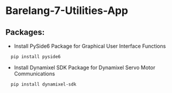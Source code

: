 # Barelang-7-Utilities-App

## Packages:
- Install PySide6 Package for Graphical User Interface Functions
```
  pip install pyside6
```
- Install Dynamixel SDK Package for Dynamixel Servo Motor Communications
```
  pip install dynamixel-sdk
```
